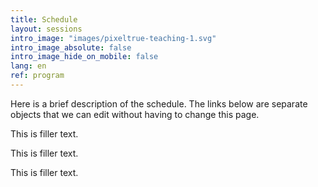 ```yaml
---
title: Schedule
layout: sessions
intro_image: "images/pixeltrue-teaching-1.svg"
intro_image_absolute: false
intro_image_hide_on_mobile: false
lang: en
ref: program
---
```



Here is a brief description of the schedule. The links below are separate objects that we can edit without having to change this page.


This is filler text.

This is filler text.

This is filler text.
